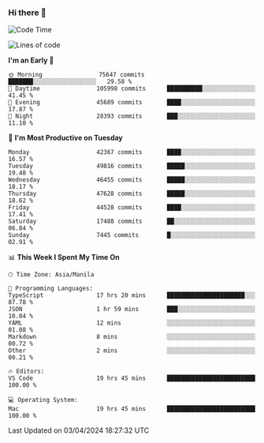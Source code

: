 ### Hi there 👋

<!--START_SECTION:waka-->
![Code Time](http://img.shields.io/badge/Code%20Time-5%2C013%20hrs%2043%20mins-blue)

![Lines of code](https://img.shields.io/badge/From%20Hello%20World%20I%27ve%20Written-116.3%20million%20lines%20of%20code-blue)

**I'm an Early 🐤** 

```text
🌞 Morning                75647 commits       ███████░░░░░░░░░░░░░░░░░░   29.58 % 
🌆 Daytime                105998 commits      ██████████░░░░░░░░░░░░░░░   41.45 % 
🌃 Evening                45689 commits       ████░░░░░░░░░░░░░░░░░░░░░   17.87 % 
🌙 Night                  28393 commits       ███░░░░░░░░░░░░░░░░░░░░░░   11.10 % 
```
📅 **I'm Most Productive on Tuesday** 

```text
Monday                   42367 commits       ████░░░░░░░░░░░░░░░░░░░░░   16.57 % 
Tuesday                  49816 commits       █████░░░░░░░░░░░░░░░░░░░░   19.48 % 
Wednesday                46455 commits       █████░░░░░░░░░░░░░░░░░░░░   18.17 % 
Thursday                 47628 commits       █████░░░░░░░░░░░░░░░░░░░░   18.62 % 
Friday                   44528 commits       ████░░░░░░░░░░░░░░░░░░░░░   17.41 % 
Saturday                 17488 commits       ██░░░░░░░░░░░░░░░░░░░░░░░   06.84 % 
Sunday                   7445 commits        █░░░░░░░░░░░░░░░░░░░░░░░░   02.91 % 
```


📊 **This Week I Spent My Time On** 

```text
🕑︎ Time Zone: Asia/Manila

💬 Programming Languages: 
TypeScript               17 hrs 20 mins      ██████████████████████░░░   87.78 % 
JSON                     1 hr 59 mins        ███░░░░░░░░░░░░░░░░░░░░░░   10.04 % 
YAML                     12 mins             ░░░░░░░░░░░░░░░░░░░░░░░░░   01.08 % 
Markdown                 8 mins              ░░░░░░░░░░░░░░░░░░░░░░░░░   00.72 % 
Other                    2 mins              ░░░░░░░░░░░░░░░░░░░░░░░░░   00.21 % 

🔥 Editors: 
VS Code                  19 hrs 45 mins      █████████████████████████   100.00 % 

💻 Operating System: 
Mac                      19 hrs 45 mins      █████████████████████████   100.00 % 
```


 Last Updated on 03/04/2024 18:27:32 UTC
<!--END_SECTION:waka-->


<!--
**rad182/rad182** is a ✨ _special_ ✨ repository because its `README.md` (this file) appears on your GitHub profile.

Here are some ideas to get you started:

- 🔭 I’m currently working on ...
- 🌱 I’m currently learning ...
- 👯 I’m looking to collaborate on ...
- 🤔 I’m looking for help with ...
- 💬 Ask me about ...
- 📫 How to reach me: ...
- 😄 Pronouns: ...
- ⚡ Fun fact: ...
-->
